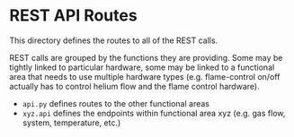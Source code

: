 # REST API Routes

This directory defines the routes to all of the REST calls.

REST calls are grouped by the functions they are providing.  Some may be tightly linked to particular hardware, some may be linked to a functional area that needs to use multiple hardware types (e.g. flame-control on/off actually has to control helium flow and the flame control hardware).

* `api.py` defines routes to the other functional areas
* `xyz.api` defines the endpoints within functional area xyz (e.g. gas flow, system, temperature, etc.)
